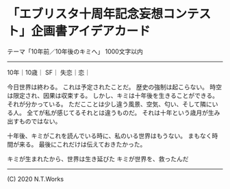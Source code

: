 # 「エブリスタ十周年記念妄想コンテスト」企画書アイデアカード

テーマ「10年前／10年後のキミへ」
1000文字以内

---

10年｜10歳｜
SF｜
失恋｜恋｜

今日世界は終わる。
これは予定されたことだ。
歴史の強制は起こらない。
時空は限定され、因果は収束する。
しかし、キミは十年後を生きることができる。それが分かっている。
ただこことは少し違う風景、空気、匂い、そして隣にいる人。
全てが私が感じてるそれとは違うものだ。
それは十年という歳月が生み出すものではない。

十年後、キミがこれを読んでいる時に、私のいる世界はもうない。
まもなく時間が来る。
最後にこれだけは伝えておきたかった。

キミが生まれたから、世界は生き延びた
キミが世界を、救ったんだ

---
(C) 2020 N.T.Works
